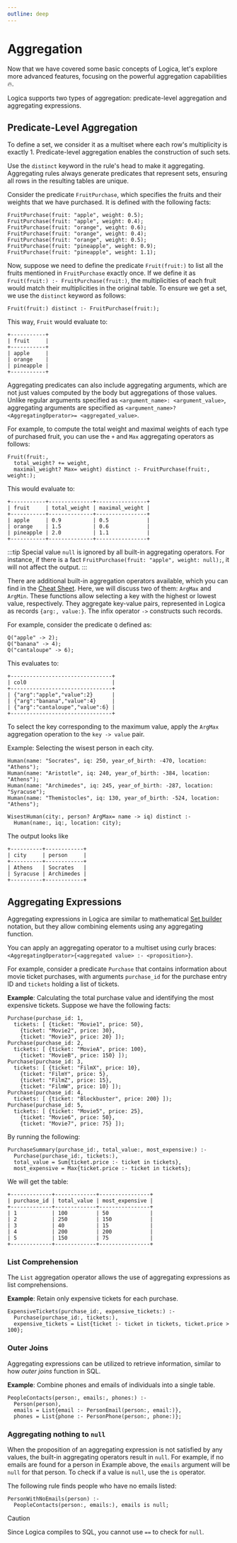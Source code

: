```yaml
---
outline: deep
---
```

# Aggregation

Now that we have covered some basic concepts of Logica, let's explore more advanced features, focusing on the powerful aggregation capabilities🔥.

Logica supports two types of aggregation: predicate-level aggregation and aggregating expressions.

## Predicate-Level Aggregation

To define a set, we consider it as a multiset where each row's multiplicity is exactly 1. Predicate-level aggregation enables the construction of such sets.

Use the `distinct` keyword in the rule's head to make it aggregating. Aggregating rules always generate predicates that represent sets, ensuring all rows in the resulting tables are unique.

Consider the predicate `FruitPurchase`, which specifies the fruits and their weights that we have purchased. It is defined with the following facts:

```
FruitPurchase(fruit: "apple", weight: 0.5);
FruitPurchase(fruit: "apple", weight: 0.4);
FruitPurchase(fruit: "orange", weight: 0.6);
FruitPurchase(fruit: "orange", weight: 0.4);
FruitPurchase(fruit: "orange", weight: 0.5);
FruitPurchase(fruit: "pineapple", weight: 0.9);
FruitPurchase(fruit: "pineapple", weight: 1.1);
```
Now, suppose we need to define the predicate `Fruit(fruit:)` to list all the fruits mentioned in `FruitPurchase` exactly once. If we define it as `Fruit(fruit:) :- FruitPurchase(fruit:)`, the multiplicities of each fruit would match their multiplicities in the original table. To ensure we get a set, we use the `distinct` keyword as follows:

```
Fruit(fruit:) distinct :- FruitPurchase(fruit:);
```

This way, `Fruit` would evaluate to:

```
+-----------+
| fruit     |
+-----------+
| apple     |
| orange    |
| pineapple |
+-----------+
```

Aggregating predicates can also include aggregating arguments, which are not just values computed by the body but aggregations of those values. Unlike regular arguments specified as `<argument_name>: <argument_value>`, aggregating arguments are specified as `<argument_name>? <AggregatingOperator>= <aggregated_value>`.

For example, to compute the total weight and maximal weights of each type of purchased fruit, you can use the `+` and `Max` aggregating operators as follows:

```
Fruit(fruit:,
  total_weight? += weight,
  maximal_weight? Max= weight) distinct :- FruitPurchase(fruit:, weight:);
```

This would evaluate to:

```
+-----------+--------------+----------------+
| fruit     | total_weight | maximal_weight |
+-----------+--------------+----------------+
| apple     | 0.9          | 0.5            |
| orange    | 1.5          | 0.6            |
| pineapple | 2.0          | 1.1            |
+-----------+--------------+----------------+
```

:::tip
Special value `null` is ignored by all built-in aggregating operators. For instance, if there is a fact `FruitPurchase(fruit: "apple", weight: null);`, it will not affect the output.
:::


There are additional built-in aggregation operators available, which you can find in the [Cheat Sheet](/usrguide/built-in-operators.md#aggregating-functions). Here, we will discuss two of them: `ArgMax` and `ArgMin`. These functions allow selecting a key with the highest or lowest value, respectively. They aggregate key-value pairs, represented in Logica as records `{arg:, value:}`. The infix operator `->` constructs such records.

For example, consider the predicate `Q` defined as:
```
Q("apple" -> 2);
Q("banana" -> 4);
Q("cantaloupe" -> 6);
```

This evaluates to:
```
+--------------------------------+
| col0                           |
+--------------------------------+
| {"arg":"apple","value":2}      |
| {"arg":"banana","value":4}     |
| {"arg":"cantaloupe","value":6} |
+--------------------------------+
```

To select the key corresponding to the maximum value, apply the `ArgMax` aggregation operation to the `key -> value` pair. 

Example: Selecting the wisest person in each city.
```
Human(name: "Socrates", iq: 250, year_of_birth: -470, location: "Athens");
Human(name: "Aristotle", iq: 240, year_of_birth: -384, location: "Athens");
Human(name: "Archimedes", iq: 245, year_of_birth: -287, location: "Syracuse");
Human(name: "Themistocles", iq: 130, year_of_birth: -524, location: "Athens");

WisestHuman(city:, person? ArgMax= name -> iq) distinct :-
  Human(name:, iq:, location: city);
```

The output looks like
```
+----------+------------+
| city     | person     |
+----------+------------+
| Athens   | Socrates   |
| Syracuse | Archimedes |
+----------+------------+
```


## Aggregating Expressions

Aggregating expressions in Logica are similar to mathematical [Set builder](https://en.wikipedia.org/wiki/Set-builder_notation#Sets_defined_by_a_predicate) notation, but they allow combining elements using any aggregating function.

You can apply an aggregating operator to a multiset using curly braces: `<AggregatingOperator>{<aggregated value> :- <proposition>}`.

For example, consider a predicate `Purchase` that contains information about movie ticket purchases, with arguments `purchase_id` for the purchase entry ID and `tickets` holding a list of tickets.

**Example**: Calculating the total purchase value and identifying the most expensive tickets.
Suppose we have the following facts:
```
Purchase(purchase_id: 1, 
  tickets: [ {ticket: "Movie1", price: 50}, 
    {ticket: "Movie2", price: 30}, 
    {ticket: "Movie3", price: 20} ]);
Purchase(purchase_id: 2, 
  tickets: [ {ticket: "MovieA", price: 100}, 
    {ticket: "MovieB", price: 150} ]);
Purchase(purchase_id: 3, 
  tickets: [ {ticket: "FilmX", price: 10}, 
    {ticket: "FilmY", price: 5}, 
    {ticket: "FilmZ", price: 15}, 
    {ticket: "FilmW", price: 10} ]);
Purchase(purchase_id: 4, 
  tickets: [ {ticket: "Blockbuster", price: 200} ]);
Purchase(purchase_id: 5, 
  tickets: [ {ticket: "Movie5", price: 25}, 
    {ticket: "Movie6", price: 50}, 
    {ticket: "Movie7", price: 75} ]);
```
By running the following:
```
PurchaseSummary(purchase_id:, total_value:, most_expensive:) :-
  Purchase(purchase_id:, tickets:),
  total_value = Sum{ticket.price :- ticket in tickets},
  most_expensive = Max{ticket.price :- ticket in tickets};
```
We will get the table:

```
+-------------+-------------+----------------+
| purchase_id | total_value | most_expensive |
+-------------+-------------+----------------+
| 1           | 100         | 50             |
| 2           | 250         | 150            |
| 3           | 40          | 15             |
| 4           | 200         | 200            |
| 5           | 150         | 75             |
+-------------+-------------+----------------+
```
### List Comprehension

The `List` aggregation operator allows the use of aggregating expressions as list comprehensions.

**Example**: Retain only expensive tickets for each purchase.

```
ExpensiveTickets(purchase_id:, expensive_tickets:) :-
  Purchase(purchase_id:, tickets:),
  expensive_tickets = List{ticket :- ticket in tickets, ticket.price > 100};
```

### Outer Joins

Aggregating expressions can be utilized to retrieve information, similar to how _outer joins_ function in SQL.

**Example**: Combine phones and emails of individuals into a single table.

```
PeopleContacts(person:, emails:, phones:) :-
  Person(person),
  emails = List{email :- PersonEmail(person:, email:)},
  phones = List{phone :- PersonPhone(person:, phone:)};
```

### Aggregating nothing to `null`

When the proposition of an aggregating expression is not satisfied by any values, the built-in aggregating operators result in `null`. For example, if no emails are found for a person in Example above, the `emails` argument will be `null` for that person. To check if a value is `null`, use the `is` operator. 

The following rule finds people who have no emails listed:

```
PersonWithNoEmails(person) :-
  PeopleContacts(person:, emails:), emails is null;
```

>[!caution]
> Since Logica compiles to SQL, you cannot use `==` to check for `null`.